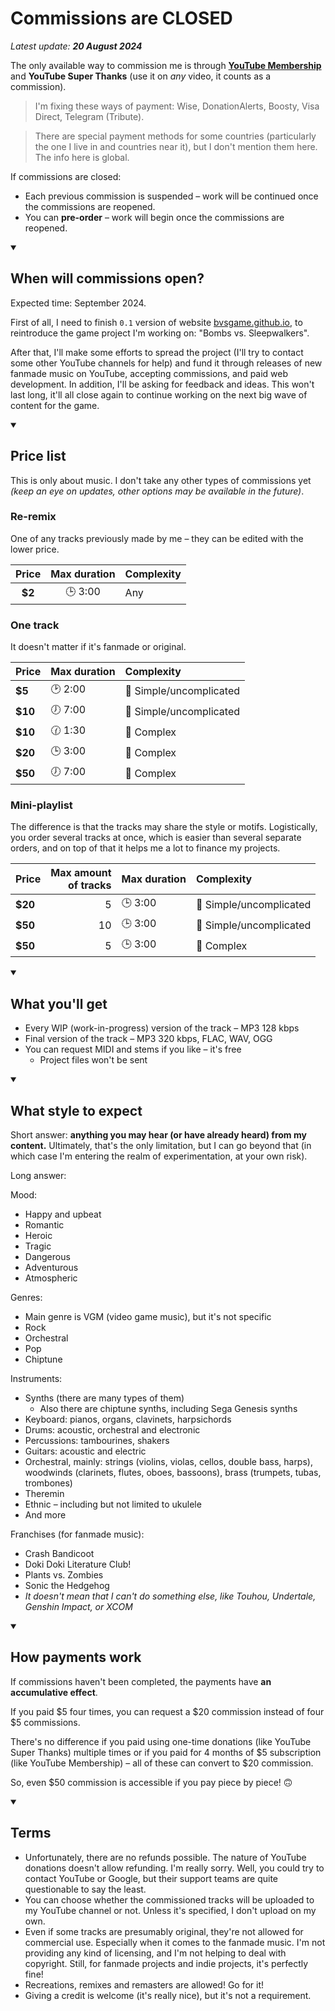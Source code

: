 # Commissions are CLOSED

*Latest update: **20 August 2024***

The only available way to commission me is through [**YouTube Membership**](https://www.youtube.com/@liledix4/membership) and **YouTube Super Thanks** (use it on *any* video, it counts as a commission).

> I'm fixing these ways of payment: Wise, DonationAlerts, Boosty, Visa Direct, Telegram (Tribute).

> There are special payment methods for some countries (particularly the one I live in and countries near it), but I don't mention them here. The info here is global.

If commissions are closed:
- Each previous commission is suspended – work will be continued once the commissions are reopened.
- You can **pre-order** – work will begin once the commissions are reopened.

<details open><summary>

## When will commissions open?

</summary>

Expected time: September 2024.

First of all, I need to finish `0.1` version of website [bvsgame.github.io](https://bvsgame.github.io), to reintroduce the game project I'm working on: "Bombs vs. Sleepwalkers".

After that, I'll make some efforts to spread the project (I'll try to contact some other YouTube channels for help) and fund it through releases of new fanmade music on YouTube, accepting commissions, and paid web development. In addition, I'll be asking for feedback and ideas. This won't last long, it'll all close again to continue working on the next big wave of content for the game.

</details>

<details open><summary>

## Price list

</summary>

This is only about music. I don't take any other types of commissions yet *(keep an eye on updates, other options may be available in the future)*.

### Re-remix

One of any tracks previously made by me – they can be edited with the lower price.

| Price   | Max duration | Complexity |
| :-----: | :----------: | :--------- |
| **$2**  | 🕒 3:00      | Any        |

### One track

It doesn't matter if it's fanmade or original.

| Price   | Max duration | Complexity              |
| :------ | :----------- | :---------------------- |
| **$5**  | 🕑 2:00      | 🔷 Simple/uncomplicated |
| **$10** | 🕖 7:00      | 🔷 Simple/uncomplicated |
| **$10** | 🕜 1:30      | 💠 Complex              |
| **$20** | 🕒 3:00      | 💠 Complex              |
| **$50** | 🕖 7:00      | 💠 Complex              |

### Mini-playlist

The difference is that the tracks may share the style or motifs. Logistically, you order several tracks at once, which is easier than several separate orders, and on top of that it helps me a lot to finance my projects.

| Price   | Max amount<br>of tracks | Max duration | Complexity |
| :------ | ----------------------: | :----------- | :--------- |
| **$20** |  5 | 🕒 3:00 | 🔷 Simple/uncomplicated |
| **$50** | 10 | 🕒 3:00 | 🔷 Simple/uncomplicated |
| **$50** |  5 | 🕒 3:00 | 💠 Complex              |

</details>

<details open><summary>

## What you'll get

</summary>

- Every WIP (work-in-progress) version of the track – MP3 128 kbps
- Final version of the track – MP3 320 kbps, FLAC, WAV, OGG
- You can request MIDI and stems if you like – it's free
    - Project files won't be sent

</details>

<details open><summary>

## What style to expect

</summary>

Short answer: **anything you may hear (or have already heard) from my content.** Ultimately, that's the only limitation, but I can go beyond that (in which case I'm entering the realm of experimentation, at your own risk).

Long answer:

Mood:

- Happy and upbeat
- Romantic
- Heroic
- Tragic
- Dangerous
- Adventurous
- Atmospheric

Genres:

- Main genre is VGM (video game music), but it's not specific
- Rock
- Orchestral
- Pop
- Chiptune

Instruments:

- Synths (there are many types of them)
    - Also there are chiptune synths, including Sega Genesis synths
- Keyboard: pianos, organs, clavinets, harpsichords
- Drums: acoustic, orchestral and electronic
- Percussions: tambourines, shakers
- Guitars: acoustic and electric
- Orchestral, mainly: strings (violins, violas, cellos, double bass, harps), woodwinds (clarinets, flutes, oboes, bassoons), brass (trumpets, tubas, trombones)
- Theremin
- Ethnic – including but not limited to ukulele
- And more

Franchises (for fanmade music):

- Crash Bandicoot
- Doki Doki Literature Club!
- Plants vs. Zombies
- Sonic the Hedgehog
- *It doesn't mean that I can't do something else, like Touhou, Undertale, Genshin Impact, or XCOM*

</details>

<details open><summary>

## How payments work

</summary>

If commissions haven't been completed, the payments have **an accumulative effect**.

If you paid $5 four times, you can request a $20 commission instead of four $5 commissions.

There's no difference if you paid using one-time donations (like YouTube Super Thanks) multiple times or if you paid for 4 months of $5 subscription (like YouTube Membership) – all of these can convert to $20 commission.

So, even $50 commission is accessible if you pay piece by piece! 🙃

</details>

<details open><summary>

## Terms

</summary>

- Unfortunately, there are no refunds possible. The nature of YouTube donations doesn't allow refunding. I'm really sorry. Well, you could try to contact YouTube or Google, but their support teams are quite questionable to say the least.
- You can choose whether the commissioned tracks will be uploaded to my YouTube channel or not. Unless it's specified, I don't upload on my own.
- Even if some tracks are presumably original, they're not allowed for commercial use. Especially when it comes to the fanmade music. I'm not providing any kind of licensing, and I'm not helping to deal with copyright. Still, for fanmade projects and indie projects, it's perfectly fine!
- Recreations, remixes and remasters are allowed! Go for it!
- Giving a credit is welcome (it's really nice), but it's not a requirement.

</details>